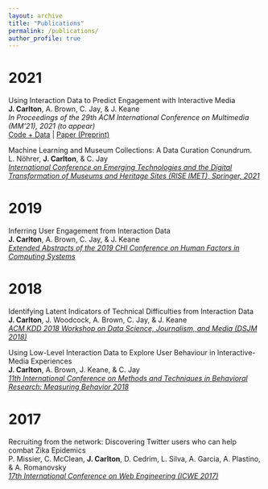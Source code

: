 ```yaml
---
layout: archive
title: "Publications"
permalink: /publications/
author_profile: true
---
```

2021
=====
Using Interaction Data to Predict Engagement with Interactive Media <br>
<b>J. Carlton</b>, A. Brown, C. Jay, & J. Keane <br>
<i>In Proceedings of the 29th ACM International Conference on Multimedia (MM'21), 2021 (to appear)</i><br>
<a href="https://zenodo.org/badge/latestdoi/386252507">Code + Data</a> | <a href="https://arxiv.org/abs/2108.01949">Paper (Preprint)</a>


Machine Learning and Museum Collections: A Data Curation Conundrum. <br>
L. N&ouml;hrer, <b>J. Carlton</b>, & C. Jay <br>
<a href="https://link.springer.com/chapter/10.1007%2F978-3-030-83647-4_2"><i>International Conference on Emerging Technologies and the Digital Transformation of Museums and Heritage Sites (RISE IMET), Springer, 2021</i></a>

2019
======

Inferring User Engagement from Interaction Data <br>
<b>J. Carlton</b>, A. Brown, C. Jay, & J. Keane <br>
<a href="https://dl.acm.org/doi/abs/10.1145/3290607.3313009"><i>Extended Abstracts of the 2019 CHI Conference on Human Factors in Computing Systems</i></a>

2018
======

Identifying Latent Indicators of Technical Difficulties from Interaction Data <br>
<b>J. Carlton</b>, J. Woodcock, A. Brown, C. Jay, & J. Keane <br>
<a href="https://www.researchgate.net/profile/Jonathan_Carlton/publication/327499798_Identifying_Latent_Indicators_of_Technical_Difficulties_from_Interaction_Data/links/5b9258634585153a5300836c/Identifying-Latent-Indicators-of-Technical-Difficulties-from-Interaction-Data.pdf"><i>ACM KDD 2018 Workshop on Data Science, Journalism, and Media (DSJM 2018)</i></a>


Using Low-Level Interaction Data to Explore User Behaviour in Interactive-Media Experiences <br>
<b>J. Carlton</b>, A. Brown, J. Keane, & C. Jay <br>
<a href="https://d1wqtxts1xzle7.cloudfront.net/57452209/Emotional_Impact_played_by_Art_Experience_Measured_by_Means_of_Neuromarketing_Techniques.pdf?1537971235=&response-content-disposition=inline%3B+filename%3DEmotional_Impact_played_by_Art_Experienc.pdf&Expires=1594470976&Signature=ZrDbs24zGuMkFTXrNZShpMulnzUwNHRiIkQ8hWLfK1l7b-pULtggsMaeGQYk3OtQzEorw9Iq1xyWpdr7kkTWiTEvBg657Ac16SaoOVfUaniVtoj90UcT91nl3MO1pvTWOLJL9sOKJTjKAjk2un6WYz0Lhw-~LDY9obK5in4gNVDgbwldBpcTD3uViB5SSsMiV4kOMZvAVUjrohtFCdi1l-MRP1c4VocCx8dUFyir7-JYoxzivec7aplyALPGafpyEisMrW-idnooeCJW393e9Dv8FMvF9tvKLSe6B3PjOOTjkhpOG5UdpMWXE8F3PKuoQ-ClRBKZRctyIM~l-21NxQ__&Key-Pair-Id=APKAJLOHF5GGSLRBV4ZA#page=252"><i>11th International Conference on Methods and Techniques in Behavioral Research: Measuring Behavior 2018</i></a>

2017
======

Recruiting from the network: Discovering Twitter users who can help combat Zika Epidemics <br>
P. Missier, C. McClean, <b>J. Carlton</b>, D. Cedrim, L. Silva, A. Garcia, A. Plastino, & A. Romanovsky <br>
<a href="https://link.springer.com/chapter/10.1007/978-3-319-60131-1_30"><i>17th International Conference on Web Engineering (ICWE 2017)</i></a>
